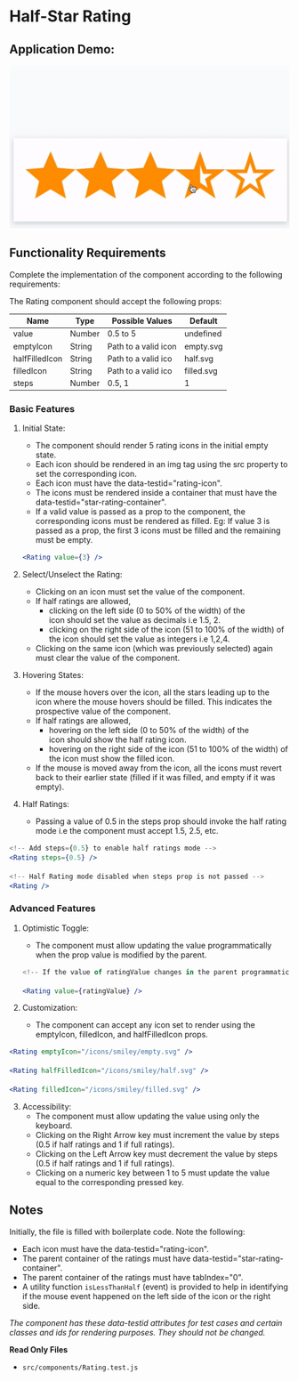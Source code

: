# Half-Star Rating

## Application Demo:
![img.png](img.png)

## Functionality Requirements
Complete the implementation of the component according to the following requirements:

The Rating component should accept the following props:

| Name |  Type | Possible Values  | Default  |  
|---|---|---|---|
| value  | Number  | 0.5 to 5  | undefined  |
| emptyIcon  | String  | Path to a valid icon  |  empty.svg | 
| halfFilledIcon  | String  | Path to a valid ico  |  half.svg | 
| filledIcon  | String  | Path to a valid ico  |  filled.svg | 
| steps  | Number  | 0.5, 1  | 1  | 

### Basic Features

1. Initial State:
    - The component should render 5 rating icons in the initial empty state.
    - Each icon should be rendered in an img tag using the src property to set the corresponding icon.
    - Each icon must have the data-testid="rating-icon".
    - The icons must be rendered inside a container that must have the data-testid="star-rating-container".
    - If a valid value is passed as a prop to the component, the corresponding icons must be rendered as filled. Eg: If value 3 is passed as a prop, the first 3 icons must be filled and the remaining must be empty.
   ```jsx
   <Rating value={3} />
   ```

2. Select/Unselect the Rating:
    - Clicking on an icon must set the value of the component.
    - If half ratings are allowed,
        - clicking on the left side (0 to 50% of the width) of the icon should set the value as decimals i.e 1.5, 2.
        - clicking on the right side of the icon (51 to 100% of the width) of the icon should set the value as integers i.e 1,2,4.
    - Clicking on the same icon (which was previously selected) again must clear the value of the component.

3. Hovering States:
    - If the mouse hovers over the icon, all the stars leading up to the icon where the mouse hovers should be filled. This indicates the prospective value of the component.
    - If half ratings are allowed,
        - hovering on the left side (0 to 50% of the width) of the icon should show the half rating icon.
        - hovering on the right side of the icon (51 to 100% of the width) of the icon must show the filled icon.
    - If the mouse is moved away from the icon, all the icons must revert back to their earlier state (filled if it was filled, and empty if it was empty).

4. Half Ratings:
    - Passing a value of 0.5 in the steps prop should invoke the half rating mode i.e the component must accept 1.5, 2.5, etc.
  ```jsx
<!-- Add steps={0.5} to enable half ratings mode -->
<Rating steps={0.5} />

<!-- Half Rating mode disabled when steps prop is not passed -->
<Rating />
```

### Advanced Features



1. Optimistic Toggle:
    - The component must allow updating the value programmatically when the prop value is modified by the parent.
   ```jsx
   <!-- If the value of ratingValue changes in the parent programmatically, the component must update its state accordingly -->

   <Rating value={ratingValue} />
   ```

2. Customization:
    - The component can accept any icon set to render using the emptyIcon, filledIcon, and halfFilledIcon props.
```jsx
<Rating emptyIcon="/icons/smiley/empty.svg" />

<Rating halfFilledIcon="/icons/smiley/half.svg" />

<Rating filledIcon="/icons/smiley/filled.svg" />
```

3. Accessibility:
    - The component must allow updating the value using only the keyboard.
    - Clicking on the Right Arrow key must increment the value by steps (0.5 if half ratings and 1 if full ratings).
    - Clicking on the Left Arrow key must decrement the value by steps (0.5 if half ratings and 1 if full ratings).
    - Clicking on a numeric key between 1 to 5 must update the value equal to the corresponding pressed key.

## Notes
Initially, the file is filled with boilerplate code. Note the following:
- Each icon must have the data-testid="rating-icon".
- The parent container of the ratings must have data-testid="star-rating-container".
- The parent container of the ratings must have tabIndex="0".
- A utility function `isLessThanHalf` (event) is provided to help in identifying if the mouse event happened on the left side of the icon or the right side.

_The component has these data-testid attributes for test cases and certain classes and ids for rendering purposes. They should not be changed._


**Read Only Files**
- `src/components/Rating.test.js`

